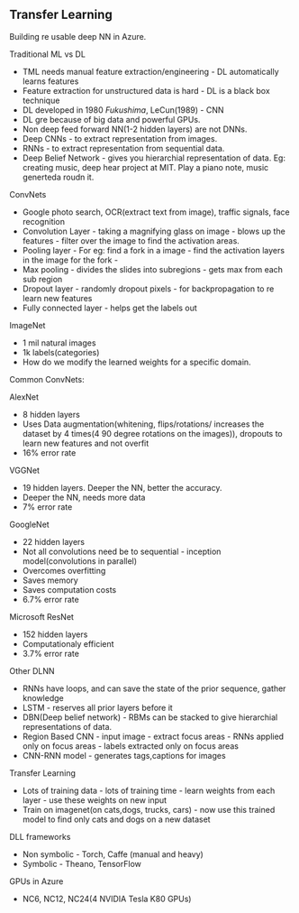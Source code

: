 ## Transfer Learning ##
Building re usable deep NN in Azure.

Traditional ML vs DL

* TML needs manual feature extraction/engineering - DL automatically learns features
* Feature extraction for unstructured data is hard - DL is a black box technique
* DL developed in 1980 *Fukushima*, LeCun(1989) - CNN
* DL gre because of big data and powerful GPUs.
* Non deep feed forward NN(1-2 hidden layers) are not DNNs. 
* Deep CNNs - to extract representation from images.
* RNNs - to extract representation from sequential data.
* Deep Belief Network - gives you hierarchial representation of data. Eg: creating music, deep hear project at MIT. Play a piano note, music generteda roudn it. 

ConvNets

* Google photo search, OCR(extract text from image), traffic signals, face recognition
* Convolution Layer - taking a magnifying glass on image - blows up the features - filter over the image to find the activation areas.
* Pooling layer - For eg: find a fork in a image - find the activation layers in the image for the fork - 
* Max pooling - divides the slides into subregions - gets max from each sub region
* Dropout layer - randomly dropout pixels - for backpropagation to re learn new features
* Fully connected layer - helps get the labels out

ImageNet

* 1 mil natural images
* 1k labels(categories)
* How do we modify the learned weights for a specific domain. 

Common ConvNets:

AlexNet

* 8 hidden layers
* Uses Data augmentation(whitening, flips/rotations/ increases the dataset by 4 times(4 90 degree rotations on the images)), dropouts to learn new features and not overfit
* 16% error rate

VGGNet

* 19 hidden layers. Deeper the NN, better the accuracy.
* Deeper the NN, needs more data
* 7% error rate

GoogleNet

* 22 hidden layers
* Not all convolutions need be to sequential - inception model(convolutions in parallel)
* Overcomes overfitting
* Saves memory
* Saves computation costs
* 6.7% error rate

Microsoft ResNet

* 152 hidden layers
* Computationaly efficient
* 3.7% error rate

Other DLNN

* RNNs have loops, and can save the state of the prior sequence, gather knowledge
* LSTM - reserves all prior layers before it
* DBN(Deep belief network) - RBMs can be stacked to give hierarchial representations of data.
* Region Based CNN - input image - extract focus areas - RNNs applied only on focus areas - labels extracted only on focus areas
* CNN-RNN model - generates tags,captions for images 

Transfer Learning

* Lots of training data - lots of training time - learn weights from each layer - use these weights on new input
* Train on imagenet(on cats,dogs, trucks, cars) - now use this trained model to find only cats and dogs on a new dataset 

DLL frameworks

* Non symbolic - Torch, Caffe (manual and heavy)
* Symbolic - Theano, TensorFlow

GPUs in Azure

* NC6, NC12, NC24(4 NVIDIA Tesla K80 GPUs)







